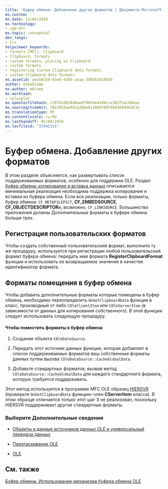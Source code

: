 ```yaml
---
title: 'Буфер обмена: Добавление других форматов | Документы Microsoft'
ms.custom: ''
ms.date: 11/04/2016
ms.technology:
- cpp-mfc
ms.topic: conceptual
dev_langs:
- C++
helpviewer_keywords:
- formats [MFC], Clipboard
- Clipboard, formats
- custom formats, placing on Clipboard
- custom formats
- registering custom Clipboard data formats
- custom Clipboard data formats
ms.assetid: aea58159-65ed-4385-aeaa-3d9d5281903b
author: mikeblome
ms.author: mblome
ms.workload:
- cplusplus
ms.openlocfilehash: c28fd1d628d0aed79028e43d9cce383f3acbb4ae
ms.sourcegitcommit: 76b7653ae443a2b8eb1186b789f8503609d6453e
ms.translationtype: MT
ms.contentlocale: ru-RU
ms.lasthandoff: 05/04/2018
ms.locfileid: "33342151"
---
```

# <a name="clipboard-adding-other-formats"></a>Буфер обмена. Добавление других форматов
В этом разделе объясняется, как развертывать список поддерживаемых форматов, особенно для поддержки OLE. Раздел [буфер обмена: копирование и вставка данных](../mfc/clipboard-copying-and-pasting-data.md) описывается минимальная реализация необходима поддержка копирования и вставки из буфера обмена. Если все реализации, только форматы, буфер обмена: `CF_METAFILEPICT`, **CF_EMBEDSOURCE**, **CF_OBJECTDESCRIPTOR**и, возможно, `CF_LINKSOURCE`. Большинство приложений должны Дополнительные форматы в буфере обмена больше трех.  
  
##  <a name="_core_registering_custom_formats"></a> Регистрация пользовательских форматов  
 Чтобы создать собственный пользовательский формат, выполните ту же процедуру, используется при регистрации любой пользовательский формат буфера обмена: передать имя формата **RegisterClipboardFormat** функции и использовать ее возвращаемое значение в качестве идентификатор формата.  
  
##  <a name="_core_placing_formats_on_the_clipboard"></a> Форматы помещения в буфер обмена  
 Чтобы добавить дополнительные форматы которые помещены в буфер обмена, необходимо переопределить `OnGetClipboardData` функции в класс, производный от либо `COleClientItem` или `COleServerItem` (в зависимости от данных для копирования собственного). В этой функции следует использовать следующую процедуру.  
  
#### <a name="to-place-formats-on-the-clipboard"></a>Чтобы поместить форматы в буфер обмена  
  
1.  Создание объекта `COleDataSource`.  
  
2.  Передать этот источник данных функции, которая добавляет в список поддерживаемых форматов ваш собственные форматы данных путем вызова `COleDataSource::CacheGlobalData`.  
  
3.  Добавьте стандартных форматов, вызвав метод `COleDataSource::CacheGlobalData` для каждого стандартного формата, которую требуется поддерживать.  
  
 Этот метод используется в программе MFC OLE образец [HIERSVR](../visual-cpp-samples.md) (проверьте `OnGetClipboardData` функцию-член **CServerItem** класса). В этом образце отличается только этот шаг 3 не реализован, поскольку HIERSVR поддерживает другие стандартные форматы.  
  
### <a name="what-do-you-want-to-know-more-about"></a>Выберите Дополнительные сведения  
  
-   [Объекты и данные источников данных OLE и универсальный передачи данных](../mfc/data-objects-and-data-sources-ole.md)  
  
-   [Перетаскивание OLE](../mfc/drag-and-drop-ole.md)  
  
-   [OLE](../mfc/ole-background.md)  
  
## <a name="see-also"></a>См. также  
 [Буфер обмена. Использование механизма буфера обмена OLE](../mfc/clipboard-using-the-ole-clipboard-mechanism.md)

